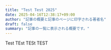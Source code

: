 ```yaml
---
title: "Test Test 2025"
date: 2025-04-16T12:38:17+09:00
author: "記事の概要と記事のページに印字される著者名"
draft: false
summary: "記事の一覧に表示される概要です。"
---
```

<!--ここから記事のMarkdownを書く。最初にtitleが自動で出力される。-->
Test
TEst
TESt
TEST
